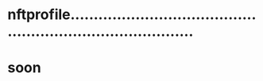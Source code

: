 # nftprofile................................................................................
# soon

